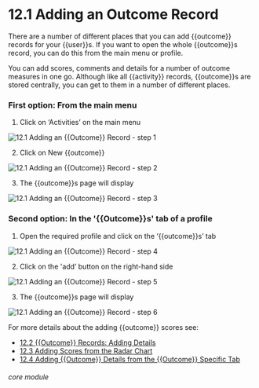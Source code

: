 # 12.1 Adding an Outcome Record

There are a number of different places that you can add {{outcome}} records for your {{user}}s. If you want to open the whole {{outcome}}s record, you can do this from the main menu or profile.

You can add scores, comments and details for a number of outcome measures in one go. Although like all {{activity}} records, {{outcome}}s are stored centrally, you can get to them in a number of different places.

### First option: From the main menu

1. Click on ‘Activities’ on the main menu

![12.1 Adding an {{Outcome}} Record - step 1](12.1_Adding_an_Outcome_Record_im_1.png)

2. Click on New {{outcome}}

![12.1 Adding an {{Outcome}} Record - step 2](12.1_Adding_an_Outcome_Record_im_2.png)

3. The {{outcome}}s page will display

![12.1 Adding an {{Outcome}} Record - step 3](12.1_Adding_an_Outcome_Record_im_3.png)

### Second option: In the &#039;{{Outcome}}s&#039; tab of a profile

1. Open the required profile and click on the ‘{{outcome}}s’ tab

![12.1 Adding an {{Outcome}} Record - step 4](12.1_Adding_an_Outcome_Record_im_4.png)

2. Click on the &#039;add’ button on the right-hand side

![12.1 Adding an {{Outcome}} Record - step 5](12.1_Adding_an_Outcome_Record_im_5.png)

3. The {{outcome}}s page will display

![12.1 Adding an {{Outcome}} Record - step 6](12.1_Adding_an_Outcome_Record_im_6.png)

For more details about the adding {{outcome}} scores see:

- [12.2 {{Outcome}} Records: Adding Details](/help/index/p/12.2) 
- [12.3 Adding Scores from the Radar Chart](/help/index/p/12.3)
- [12.4 Adding {{Outcome}} Details from the {{Outcome}} Specific Tab](/help/index/p/12.4)




###### core module
